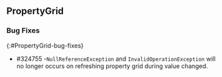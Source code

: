 ## PropertyGrid

### Bug Fixes
{:#PropertyGrid-bug-fixes}

* \#324755 -`NullReferenceException` and `InvalidOperationException` will no longer occurs on refreshing property grid during value changed.
